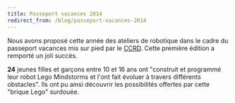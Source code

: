 ```yaml
---
title: Passeport vacances 2014
redirect_from: /blog/passeport-vacances-2014
---
```


Nous avons proposé cette année des ateliers de robotique dans le
cadre du passeport vacances mis sur pied par le [CCRD](http://www.ccrd.ch/).
Cette première édition a remporté un joli succès.

**24** jeunes filles et garçons entre 10 et 16 ans ont "construit et
programmé leur robot Lego Mindstorms et l'ont fait évoluer à travers différents obstacles".
Ils ont pu ainsi découvrir les possibilités offertes par cette "brique Lego" surdouée.
